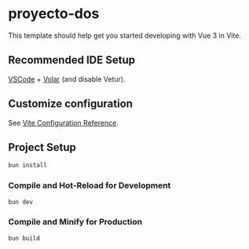 # proyecto-dos

This template should help get you started developing with Vue 3 in Vite.

## Recommended IDE Setup

[VSCode](https://code.visualstudio.com/) + [Volar](https://marketplace.visualstudio.com/items?itemName=Vue.volar) (and disable Vetur).

## Customize configuration

See [Vite Configuration Reference](https://vitejs.dev/config/).

## Project Setup

```sh
bun install
```

### Compile and Hot-Reload for Development

```sh
bun dev
```

### Compile and Minify for Production

```sh
bun build
```
